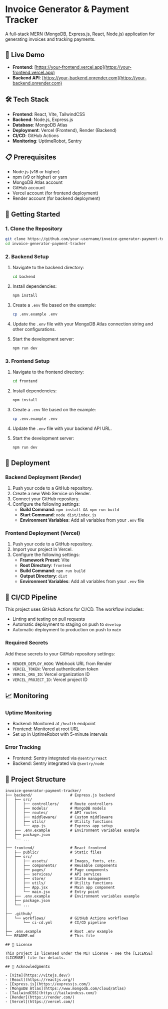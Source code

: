 # Invoice Generator & Payment Tracker

A full-stack MERN (MongoDB, Express.js, React, Node.js) application for generating invoices and tracking payments.

## 🚀 Live Demo

- **Frontend**: [https://your-frontend.vercel.app](https://your-frontend.vercel.app)
- **Backend API**: [https://your-backend.onrender.com](https://your-backend.onrender.com)

## 🛠 Tech Stack

- **Frontend**: React, Vite, TailwindCSS
- **Backend**: Node.js, Express.js
- **Database**: MongoDB Atlas
- **Deployment**: Vercel (Frontend), Render (Backend)
- **CI/CD**: GitHub Actions
- **Monitoring**: UptimeRobot, Sentry

## 📋 Prerequisites

- Node.js (v18 or higher)
- npm (v9 or higher) or yarn
- MongoDB Atlas account
- GitHub account
- Vercel account (for frontend deployment)
- Render account (for backend deployment)

## 🚀 Getting Started

### 1. Clone the Repository

```bash
git clone https://github.com/your-username/invoice-generator-payment-tracker.git
cd invoice-generator-payment-tracker
```

### 2. Backend Setup

1. Navigate to the backend directory:
   ```bash
   cd backend
   ```

2. Install dependencies:
   ```bash
   npm install
   ```

3. Create a `.env` file based on the example:
   ```bash
   cp .env.example .env
   ```

4. Update the `.env` file with your MongoDB Atlas connection string and other configurations.

5. Start the development server:
   ```bash
   npm run dev
   ```

### 3. Frontend Setup

1. Navigate to the frontend directory:
   ```bash
   cd frontend
   ```

2. Install dependencies:
   ```bash
   npm install
   ```

3. Create a `.env` file based on the example:
   ```bash
   cp .env.example .env
   ```

4. Update the `.env` file with your backend API URL.

5. Start the development server:
   ```bash
   npm run dev
   ```

## 🚀 Deployment

### Backend Deployment (Render)

1. Push your code to a GitHub repository.
2. Create a new Web Service on Render.
3. Connect your GitHub repository.
4. Configure the following settings:
   - **Build Command**: `npm install && npm run build`
   - **Start Command**: `node dist/index.js`
   - **Environment Variables**: Add all variables from your `.env` file

### Frontend Deployment (Vercel)

1. Push your code to a GitHub repository.
2. Import your project in Vercel.
3. Configure the following settings:
   - **Framework Preset**: Vite
   - **Root Directory**: `frontend`
   - **Build Command**: `npm run build`
   - **Output Directory**: `dist`
   - **Environment Variables**: Add all variables from your `.env` file

## 🔄 CI/CD Pipeline

This project uses GitHub Actions for CI/CD. The workflow includes:

- Linting and testing on pull requests
- Automatic deployment to staging on push to `develop`
- Automatic deployment to production on push to `main`

### Required Secrets

Add these secrets to your GitHub repository settings:

- `RENDER_DEPLOY_HOOK`: Webhook URL from Render
- `VERCEL_TOKEN`: Vercel authentication token
- `VERCEL_ORG_ID`: Vercel organization ID
- `VERCEL_PROJECT_ID`: Vercel project ID

## 📈 Monitoring

### Uptime Monitoring
- Backend: Monitored at `/health` endpoint
- Frontend: Monitored at root URL
- Set up in UptimeRobot with 5-minute intervals

### Error Tracking
- Frontend: Sentry integrated via `@sentry/react`
- Backend: Sentry integrated via `@sentry/node`

## 📂 Project Structure

```
invoice-generator-payment-tracker/
├── backend/                 # Express.js backend
│   ├── src/
│   │   ├── controllers/     # Route controllers
│   │   ├── models/          # MongoDB models
│   │   ├── routes/          # API routes
│   │   ├── middleware/      # Custom middleware
│   │   ├── utils/           # Utility functions
│   │   └── app.js           # Express app setup
│   ├── .env.example         # Environment variables example
│   ├── package.json
│   └── ...
│
├── frontend/                # React frontend
│   ├── public/              # Static files
│   ├── src/
│   │   ├── assets/          # Images, fonts, etc.
│   │   ├── components/      # Reusable components
│   │   ├── pages/           # Page components
│   │   ├── services/        # API services
│   │   ├── store/           # State management
│   │   ├── utils/           # Utility functions
│   │   ├── App.jsx          # Main app component
│   │   └── main.jsx         # Entry point
│   ├── .env.example         # Environment variables example
│   ├── package.json
│   └── ...
│
├── .github/
│   └── workflows/           # GitHub Actions workflows
│       └── ci-cd.yml        # CI/CD pipeline
│
├── .env.example             # Root .env example
└── README.md                # This file

## 📝 License

This project is licensed under the MIT License - see the [LICENSE](LICENSE) file for details.

## 🙏 Acknowledgments

- [Vite](https://vitejs.dev/)
- [React](https://reactjs.org/)
- [Express.js](https://expressjs.com/)
- [MongoDB Atlas](https://www.mongodb.com/cloud/atlas)
- [TailwindCSS](https://tailwindcss.com/)
- [Render](https://render.com/)
- [Vercel](https://vercel.com/)
